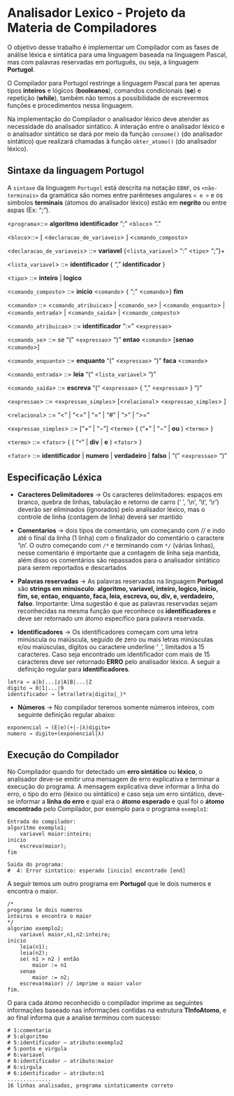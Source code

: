 # Analisador Lexico - Projeto da Materia de Compiladores

O objetivo desse trabalho é implementar um Compilador com as fases de análise léxica e sintática para uma linguagem baseada na linguagem Pascal, mas com palavras reservadas em português, ou seja, a linguagem **Portugol**.

O Compilador para Portugol restringe a linguagem Pascal para ter apenas tipos **inteiros** e lógicos (**booleanos**), comandos condicionais (**se**) e repetição (**while**), também não temos a possibilidade de escrevermos funções e procedimentos nessa linguagem.

Na implementação do Compilador o analisador léxico deve atender as necessidade do analisador sintático. A interação entre o analisador léxico e o analisador sintático se dará por meio da função `consome()` (do analisador sintático) que realizará chamadas à função `obter_atomo()` (do analisador léxico).

## Sintaxe da linguagem Portugol

A `sintaxe` da linguagem `Portugol` está descrita na notação `EBNF`, os `<não-terminais>` da gramática são nomes entre parênteses angulares `< e >` e os símbolos **terminais** (átomos do analisador léxico) estão em **negrito** ou entre aspas (Ex: “;”).


<`programa`>::= **algoritmo** **identificador** “;” <`bloco`> “.”

<`bloco`>::= [ <`declaracao_de_variaveis`> ] <`comando_composto`>

<`declaracao_de_variaveis`> ::= **variavel** {<`lista_variavel`> “:” <`tipo`> “;”}+

<`lista_variavel`> ::= **identificador** { “,” **identificador** }

<`tipo`> ::= **inteiro** | **logico**

<`comando_composto`> ::= **inicio** <`comando`> { “;” <`comando`>} **fim**

<`comando`> ::= <`comando_atribuicao`> | <`comando_se`> | <`comando_enquanto`> | <`comando_entrada`> | <`comando_saida`> | <`comando_composto`>

<`comando_atribuicao`> ::= **identificador** “:=” <`expressao`>

<`comando_se`> ::= se “(” <`expressao`> “)” **entao** <`comando`> [**senao** <`comando`>]

<`comando_enquanto`> ::= **enquanto** “(” <`expressao`> “)” **faca** <`comando`>

<`comando_entrada`> ::= **leia** “(“ <`lista_variavel`> “)”

<`comando_saida`> ::= **escreva** “(“ <`expressao`> { “,” <`expressao`> } “)”

<`expressao`> ::= <`expressao_simples`> [<`relacional`> <`expressao_simples`> ]

<`relacional`> ::= “<” | “<=” | “=” | “#” | “>” | “>=”

<`expressao_simples`> ::= [“+” | “−”] <`termo`> { (“+” | “−” | **ou** ) <`termo`> }

<`termo`> ::= <`fator`> { ( “`*`” | **div** | **e** ) <`fator`> }

<`fator`> ::= **identificador** | **numero** | **verdadeiro** | **falso** | “(” <`expressao`> “)”

## Especificação Léxica

* **Caracteres Delimitadores** -> Os caracteres delimitadores: espaços em branco, quebra de linhas, tabulação e retorno de carro (‘ ’, ‘\n’, ‘\t’, ‘\r’) deverão ser eliminados (ignorados) pelo analisador léxico, mas o controle de linha (contagem de linha) deverá ser mantido

* **Comentarios** -> dois tipos de comentário, um começando com // e indo até o final da linha (1 linha) com o finalizador do comentário o caractere ‘\n’. O outro começando com `/*` e terminando com `*/` (várias linhas), nesse comentário é importante que a contagem de linha seja mantida, além disso os comentários são repassados para o analisador sintático para serem reportados e descartados

* **Palavras reservadas** -> As palavras reservadas na linguagem **Portugol** são **strings em minúsculo**: **algoritmo, variavel, inteiro, logico, inicio, fim, se, entao, enquanto, faca, leia, escreva, ou, div, e, verdadeiro, falso**. Importante: Uma sugestão é que as palavras reservadas sejam reconhecidas na mesma função que reconhece os **identificadores** e deve ser retornado um átomo específico para palavra reservada.

* **Identificadores** -> Os identificadores começam com uma letra minúscula ou maiúscula, seguido de zero ou mais letras minúsculas e/ou maiúsculas, dígitos ou caractere underline ‘`_`’, limitados a 15 caracteres. Caso seja encontrado um identificador com mais de 15 caracteres deve ser retornado **ERRO** pelo analisador léxico. A seguir a definição regular para **identificadores**.
```
letra → a|b|...|z|A|B|...|Z
digito → 0|1|...|9
identificador → letra(letra|digito|_)*
```

* **Números** -> No compilador teremos somente números inteiros, com seguinte definição regular abaixo:
```
exponencial → (E|e)(+|-|λ)digito+
numero → digito+(exponencial|λ)
```

## Execução do Compilador

No Compilador quando for detectado um **erro sintático** ou **léxico**, o analisador deve-se emitir uma mensagem de erro explicativa e terminar a execução do programa. A mensagem explicativa deve informar a linha do erro, o tipo do erro (léxico ou sintático) e caso seja um erro sintático, deve-se informar a **linha do erro** e qual era o **átomo esperado** e qual foi o **átomo encontrado** pelo Compilador, por exemplo para o programa `exemplo1`:

```
Entrada do compilador:
algoritmo exemplo1;
    variavel maior:inteiro;
inicio
    escreva(maior);
fim
```

```
Saida do programa:
#  4: Error sintatico: esperado [inicio] encontrado [end]
```

A seguir temos um outro programa em **Portugol** que le dois numeros e encontra o maior.
```
/*
programa le dois numeros
inteiros e encontra o maior
*/
algorimo exemplo2;
    variavel maior,n1,n2:inteiro;
inicio
    leia(n1);
    leia(n2);
    se( n1 > n2 ) então
        maior := n1
    senao
        maior := n2;
    escreva(maior) // imprime o maior valor
fim.
```

O para cada átomo reconhecido o compilador imprime as seguintes informações baseado nas informações contidas na estrutura **TInfoAtomo**, e ao final informa que a analise terminou com sucesso:

```
# 1:comentario
# 5:algoritmo
# 5:identificador – atributo:exemplo2
# 5:ponto e virgula
# 6:variavel
# 6:identificador – atributo:maior
# 6:virgula
# 6:identificador – atributo:n1
..............
16 linhas analisadas, programa sintaticamente correto
```
